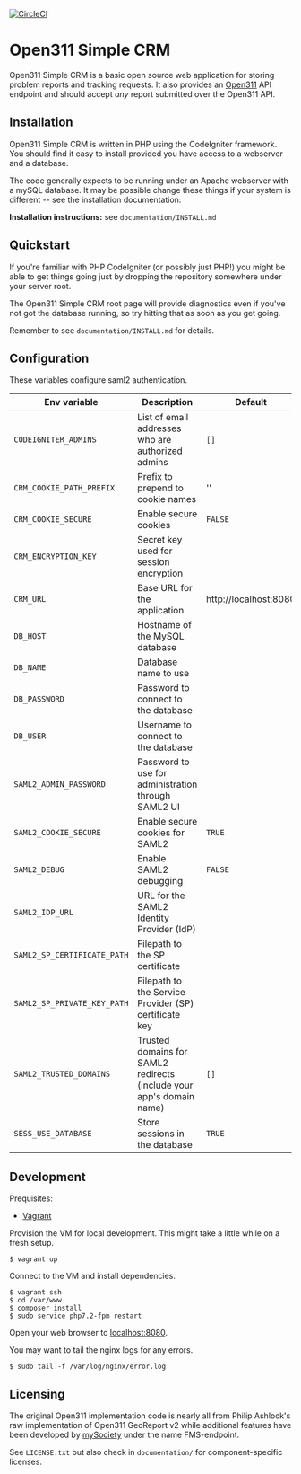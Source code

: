 [![CircleCI](https://circleci.com/gh/GSA/open311-simple-crm.svg?style=svg)](https://circleci.com/gh/GSA/open311-simple-crm)

Open311 Simple CRM
====================

Open311 Simple CRM is a basic open source web application for storing problem
reports and tracking requests. It also provides an [Open311](http://wiki.open311.org/GeoReport_v2)
API endpoint and should accept *any* report submitted over the Open311 API.



Installation
------------

Open311 Simple CRM is written in PHP using the CodeIgniter framework. You
should find it easy to install provided you have access to a webserver and a
database.

The code generally expects to be running under an Apache webserver with a
mySQL database. It may be possible change these things if your system
is different -- see the installation documentation:

__Installation instructions:__ see `documentation/INSTALL.md`


Quickstart
----------

If you're familiar with PHP CodeIgniter (or possibly just PHP!) you might be
able to get things going just by dropping the repository somewhere under your
server root.

The Open311 Simple CRM root page will provide diagnostics even if you've not got the
database running, so try hitting that as soon as you get going.

Remember to see `documentation/INSTALL.md` for details.


Configuration
------------

These variables configure saml2 authentication.

Env variable | Description | Default
------------ | ----------- | -------
`CODEIGNITER_ADMINS` | List of email addresses who are authorized admins | `[]`
`CRM_COOKIE_PATH_PREFIX` | Prefix to prepend to cookie names | ''
`CRM_COOKIE_SECURE` | Enable secure cookies | `FALSE`
`CRM_ENCRYPTION_KEY` | Secret key used for session encryption |
`CRM_URL` | Base URL for the application | http://localhost:8080
`DB_HOST` | Hostname of the MySQL database |
`DB_NAME` | Database name to use |
`DB_PASSWORD` | Password to connect to the database |
`DB_USER` | Username to connect to the database |
`SAML2_ADMIN_PASSWORD` | Password to use for administration through SAML2 UI |
`SAML2_COOKIE_SECURE` | Enable secure cookies for SAML2 | `TRUE`
`SAML2_DEBUG` | Enable SAML2 debugging | `FALSE`
`SAML2_IDP_URL` | URL for the SAML2 Identity Provider (IdP) |
`SAML2_SP_CERTIFICATE_PATH` | Filepath to the SP certificate
`SAML2_SP_PRIVATE_KEY_PATH` | Filepath to the Service Provider (SP) certificate key |
`SAML2_TRUSTED_DOMAINS` | Trusted domains for SAML2 redirects (include your app's domain name) | `[]`
`SESS_USE_DATABASE` | Store sessions in the database | `TRUE`


Development
-----------

Prequisites:

- [Vagrant](https://www.vagrantup.com/)

Provision the VM for local development. This might take a little while on
a fresh setup.

    $ vagrant up

Connect to the VM and install dependencies.

    $ vagrant ssh
    $ cd /var/www
    $ composer install
    $ sudo service php7.2-fpm restart

Open your web browser to [localhost:8080](http://localhost:8080/).

You may want to tail the nginx logs for any errors.

    $ sudo tail -f /var/log/nginx/error.log




Licensing
---------

The original Open311 implementation code is nearly all from Philip Ashlock's raw
implementation of Open311 GeoReport v2 while additional features have been developed by
[mySociety](http://www.mysociety.org/) under the name FMS-endpoint.

See `LICENSE.txt` but also check in `documentation/` for component-specific
licenses.




